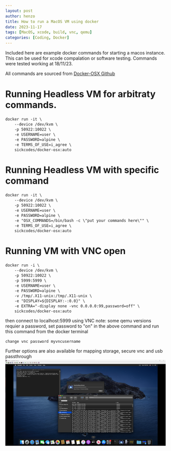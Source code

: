 ```yaml
---
layout: post
author: henzo
title: How to run a MacOS VM using docker
date: 2023-11-17
tags: [MacOS, xcode, build, vnc, qemu]
categories: [Coding, Docker]
---
```


Included here are example docker commands for starting a macos instance. This can be used for xcode compalation or software testing. Commands were tested working at 18/11/23.

All commands are sourced from [Docker-OSX Github](https://github.com/sickcodes/Docker-OSX)

# Running Headless VM for arbitraty commands.
```shell
docker run -it \
    --device /dev/kvm \
    -p 50922:10022 \
    -e USERNAME=user \
    -e PASSWORD=alpine \
    -e TERMS_OF_USE=i_agree \
    sickcodes/docker-osx:auto
```

# Running Headless VM with specific command
```shell
docker run -it \
    --device /dev/kvm \
    -p 50922:10022 \
    -e USERNAME=user \
    -e PASSWORD=alpine \
    -e "OSX_COMMANDS=/bin/bash -c \"put your commands here\"" \
    -e TERMS_OF_USE=i_agree \
    sickcodes/docker-osx:auto
```

# Running VM with VNC open
```shell
docker run -i \
    --device /dev/kvm \
    -p 50922:10022 \
    -p 5999:5999 \
    -e USERNAME=user \
    -e PASSWORD=alpine \
    -v /tmp/.X11-unix:/tmp/.X11-unix \
    -e "DISPLAY=${DISPLAY:-:0.0}" \
    -e EXTRA="-display none -vnc 0.0.0.0:99,password=off" \
    sickcodes/docker-osx:auto
```
then connect to localhost:5999 using VNC
note: some qemu versions requier a password, set password to "on" in the above command and run this command from the docker terminal
```shell
change vnc password myvncusername
```

Further options are also available for mapping storage, secure vnc and usb passthrough
![MacOS VNC](/assets/img/2023-11-17-macos-on-linux-using-docker/macos-vnc.png)

